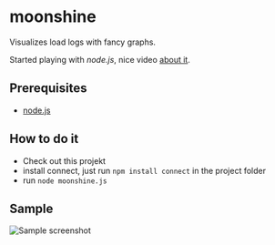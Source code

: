 moonshine
=========

Visualizes load logs with fancy graphs.

Started playing with *node.js*, nice video [about it](http://www.youtube.com/watch?v=jo_B4LTHi3I).

## Prerequisites
- [node.js](https://github.com/joyent/node/wiki/Installation)

## How to do it
- Check out this projekt
- install connect, just run `npm install connect` in the project folder
- run `node moonshine.js`

## Sample
![Sample screenshot](http://imgur.com/5VT6y)

